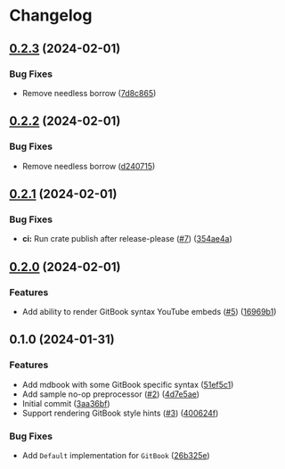 # Changelog

## [0.2.3](https://github.com/GeckoEidechse/mdbook-gitbook/compare/v0.2.2...v0.2.3) (2024-02-01)


### Bug Fixes

* Remove needless borrow ([7d8c865](https://github.com/GeckoEidechse/mdbook-gitbook/commit/7d8c8653897c92d58dc8583884956eb548398194))

## [0.2.2](https://github.com/GeckoEidechse/mdbook-gitbook/compare/v0.2.1...v0.2.2) (2024-02-01)


### Bug Fixes

* Remove needless borrow ([d240715](https://github.com/GeckoEidechse/mdbook-gitbook/commit/d24071519725d60036497e4fbb3244174ad3440f))

## [0.2.1](https://github.com/GeckoEidechse/mdbook-gitbook/compare/v0.2.0...v0.2.1) (2024-02-01)


### Bug Fixes

* **ci:** Run crate publish after release-please ([#7](https://github.com/GeckoEidechse/mdbook-gitbook/issues/7)) ([354ae4a](https://github.com/GeckoEidechse/mdbook-gitbook/commit/354ae4aff9ebf17d686726d62c241b89ef09d643))

## [0.2.0](https://github.com/GeckoEidechse/mdbook-gitbook/compare/v0.1.0...v0.2.0) (2024-02-01)


### Features

* Add ability to render GitBook syntax YouTube embeds ([#5](https://github.com/GeckoEidechse/mdbook-gitbook/issues/5)) ([16969b1](https://github.com/GeckoEidechse/mdbook-gitbook/commit/16969b1d187940029c96183e6409b1de35e6d7a9))

## 0.1.0 (2024-01-31)


### Features

* Add mdbook with some GitBook specific syntax ([51ef5c1](https://github.com/GeckoEidechse/mdbook-gitbook/commit/51ef5c18fbda502eb88d4f12ded0960888a16dff))
* Add sample no-op preprocessor ([#2](https://github.com/GeckoEidechse/mdbook-gitbook/issues/2)) ([4d7e5ae](https://github.com/GeckoEidechse/mdbook-gitbook/commit/4d7e5ae2a48e84911573db6469ecf575cd41e6ac))
* Initial commit ([3aa36bf](https://github.com/GeckoEidechse/mdbook-gitbook/commit/3aa36bfca94c2e02c41ed5db219ec2800ed5e467))
* Support rendering GitBook style hints ([#3](https://github.com/GeckoEidechse/mdbook-gitbook/issues/3)) ([400624f](https://github.com/GeckoEidechse/mdbook-gitbook/commit/400624f357e2500c5cdb3a595bd3823bb9abe202))


### Bug Fixes

* Add `Default` implementation for `GitBook` ([26b325e](https://github.com/GeckoEidechse/mdbook-gitbook/commit/26b325ed812ea1b44b4def41acbe76f54c7d5880))
